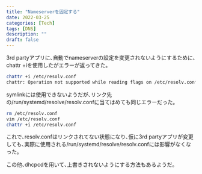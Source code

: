 ```yaml
---
title: "Nameserverを固定する"
date: 2022-03-25
categories: [Tech]
tags: [DNS]
description: ""
draft: false
---
```


3rd partyアプリに､自動でnameserverの設定を変更されないようにするために､chattr +iを使用したがエラーが返ってきた｡

```bash
chattr +i /etc/resolv.conf
chattr: Operation not supported while reading flags on /etc/resolv.conf
```

symlinkには使用できないようだが､リンク先の/run/systemd/resolve/resolv.confに当てはめても同じエラーだった｡


```bash
rm /etc/resolv.conf
vim /etc/resolv.conf 
chattr +i /etc/resolv.conf
```

これで､resolv.confはリンクされてない状態になり､仮に3rd partyアプリが変更しても､実際に使用される/run/systemd/resolve/resolv.confには影響がなくなった｡

この他､dhcpcdを用いて､上書きされないようにする方法もあるようだ｡
